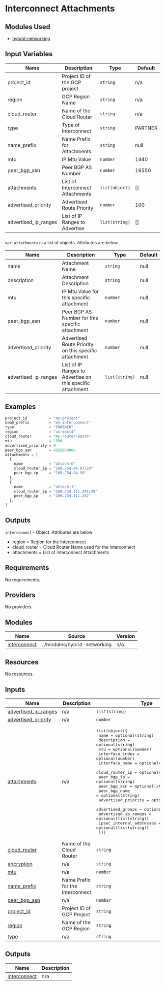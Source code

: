 # Interconnect Attachments

## Modules Used

- [hybrid-networking](../modules/hybrid-networking)

## Input Variables

| Name                 | Description                        | Type             | Default  |
|----------------------|------------------------------------|------------------|----------|
| project_id           | Project ID of the GCP project      | `string`         | n/a      |
| region               | GCP Region Name                    | `string`         | n/a      |
| cloud_router         | Name of the Cloud Router           | `string`         | n/a      |
| type                 | Type of Interconnect               | `string`         | PARTNER  |
| name_prefix          | Name Prefix for Attachments        | `string`         | null     |
| mtu                  | IP Mtu Value                       | `number`         | 1440     |
| peer_bgp_asn         | Peer BGP AS Number                 | `number`         | 16550    |
| attachments          | List of Interconnect Attachments   | `list(object)`   | []       |
| advertised_priority  | Advertised Route Priority          | `number`         | 100      |
| advertised_ip_ranges | List of IP Ranges to Advertise     | `list(string)`   | []       |

###

`var.attachments` is a list of objects.  Attributes are below

| Name                 | Description                                                | Type           | Default |
|----------------------|------------------------------------------------------------|----------------|---------|
| name                 | Attachment Name                                            | `string`       | null    |
| description          | Attachment Description                                     | `string`       | null    |
| mtu                  | IP Mtu Value for this specific attachment                  | `number`       | null    |
| peer_bgp_asn         | Peer BGP AS Number for this specific attachment            | `number`       | null    |
| advertised_priority  | Advertised Route Priority on this specific attachment      | `number`       | null    |
| advertised_ip_ranges | List of IP Ranges to Advertise on this specific attachment | `list(string)` | null    |


## Examples

```terraform
project_id          = "my-project"
name_prefix         = "my-interconnect"
type                = "PARTNER"
region              = "us-east4"
cloud_router        = "my-router-east4"
mtu                 = 1500
advertised_priority = 0
peer_bgp_asn        = 4202000000
attachments = [
  {
    name            = "attach-0"
    cloud_router_ip = "169.254.94.97/29"
    peer_bgp_ip     = "169.254.94.98"
  },
  {
    name            = "attach-1"
    cloud_router_ip = "169.254.111.241/29"
    peer_bgp_ip     = "169.254.111.242"
  },
]
```

## Outputs

`interconnect` - Object.  Attributes are below

-   region = Region for the Interconnect
-    cloud_router = Cloud Router Name used for the Interconnect
-    attachments  = List of Interconnect Attachments


<!-- BEGIN_TF_DOCS -->
## Requirements

No requirements.

## Providers

No providers.

## Modules

| Name | Source | Version |
|------|--------|---------|
| <a name="module_interconnect"></a> [interconnect](#module\_interconnect) | ../modules/hybrid-networking | n/a |

## Resources

No resources.

## Inputs

| Name | Description | Type | Default | Required |
|------|-------------|------|---------|:--------:|
| <a name="input_advertised_ip_ranges"></a> [advertised\_ip\_ranges](#input\_advertised\_ip\_ranges) | n/a | `list(string)` | `[]` | no |
| <a name="input_advertised_priority"></a> [advertised\_priority](#input\_advertised\_priority) | n/a | `number` | `100` | no |
| <a name="input_attachments"></a> [attachments](#input\_attachments) | n/a | <pre>list(object({<br/>    name                     = optional(string)<br/>    description              = optional(string)<br/>    mtu                      = optional(number)<br/>    interface_index          = optional(number)<br/>    interface_name           = optional(string)<br/>    cloud_router_ip          = optional(string)<br/>    peer_bgp_ip              = optional(string)<br/>    peer_bgp_asn             = optional(string)<br/>    peer_bgp_name            = optional(string)<br/>    advertised_priority      = optional(number)<br/>    advertised_groups        = optional(list(string))<br/>    advertised_ip_ranges     = optional(list(string))<br/>    ipsec_internal_addresses = optional(list(string))<br/>  }))</pre> | `[]` | no |
| <a name="input_cloud_router"></a> [cloud\_router](#input\_cloud\_router) | Name of the Cloud Router | `string` | n/a | yes |
| <a name="input_encryption"></a> [encryption](#input\_encryption) | n/a | `string` | `null` | no |
| <a name="input_mtu"></a> [mtu](#input\_mtu) | n/a | `number` | `1440` | no |
| <a name="input_name_prefix"></a> [name\_prefix](#input\_name\_prefix) | Name Prefix for the Interconnect | `string` | `null` | no |
| <a name="input_peer_bgp_asn"></a> [peer\_bgp\_asn](#input\_peer\_bgp\_asn) | n/a | `number` | `16550` | no |
| <a name="input_project_id"></a> [project\_id](#input\_project\_id) | Project ID of GCP Project | `string` | n/a | yes |
| <a name="input_region"></a> [region](#input\_region) | Name of the GCP Region | `string` | n/a | yes |
| <a name="input_type"></a> [type](#input\_type) | n/a | `string` | `"PARTNER"` | no |

## Outputs

| Name | Description |
|------|-------------|
| <a name="output_interconnect"></a> [interconnect](#output\_interconnect) | n/a |
<!-- END_TF_DOCS -->